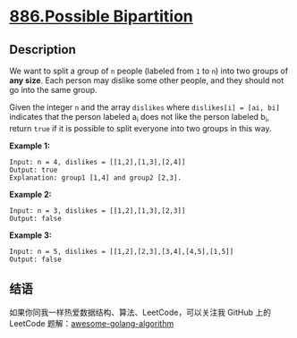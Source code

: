 # [886.Possible Bipartition][title]

## Description
We want to split a group of `n` people (labeled from `1` to `n`) into two groups of **any size**. Each person may dislike some other people, and they should not go into the same group.

Given the integer `n` and the array `dislikes` where `dislikes[i] = [ai, bi]` indicates that the person labeled a<sub>i</sub> does not like the person labeled b<sub>i</sub>, return `true` if it is possible to split everyone into two groups in this way.


**Example 1:**

```
Input: n = 4, dislikes = [[1,2],[1,3],[2,4]]
Output: true
Explanation: group1 [1,4] and group2 [2,3].
```

**Example 2:**

```
Input: n = 3, dislikes = [[1,2],[1,3],[2,3]]
Output: false
```

**Example 3:**

```
Input: n = 5, dislikes = [[1,2],[2,3],[3,4],[4,5],[1,5]]
Output: false
```

## 结语

如果你同我一样热爱数据结构、算法、LeetCode，可以关注我 GitHub 上的 LeetCode 题解：[awesome-golang-algorithm][me]

[title]: https://leetcode.com/problems/possible-bipartition/
[me]: https://github.com/kylesliu/awesome-golang-algorithm
